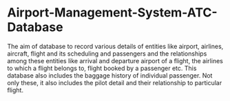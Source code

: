 # Airport-Management-System-ATC-Database
The aim of database to record various details of entities like airport, airlines, aircraft, flight and its scheduling and passengers and the relationships among these entities like arrival and departure airport of a flight, the airlines to which a flight belongs to, flight booked by a passenger etc. This database also includes the baggage history of individual passenger. Not only these, it also includes the pilot detail and their relationship to particular flight.
